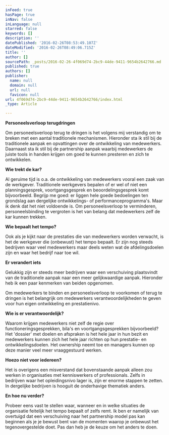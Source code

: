 ```yaml
---
inFeed: true
hasPage: true
inNav: false
inLanguage: null
starred: false
keywords: []
description: ''
datePublished: '2016-02-26T08:53:49.107Z'
dateModified: '2016-02-26T08:49:06.715Z'
title: ''
author: []
sourcePath: _posts/2016-02-26-4f069d74-2bc9-44de-9411-9654b2642766.md
published: true
authors: []
publisher:
  name: null
  domain: null
  url: null
  favicon: null
url: 4f069d74-2bc9-44de-9411-9654b2642766/index.html
_type: Article

---
```

**Personeelsverloop terugdringen**

Om personeelsverloop terug te dringen is het volgens mij verstandig om te breken met een aantal traditionele mechanismen. Hieronder sta ik stil bij de traditionele aanpak en opvattingen over de ontwikkeling van medewerkers. Daarnaast sta ik stil bij de partnership aanpak waarbij medewerkers de juiste tools in handen krijgen om goed te kunnen presteren en zich te ontwikkelen.

**Wie trekt de kar?**

Al geruime tijd is o.a. de ontwikkeling van medewerkers vooral een zaak van de werkgever. Traditionele werkgevers bepalen of er wel of niet een planningsgesprek, voortgangsgesprek en beoordelingsgesprek komt bijvoorbeeld. Begrijp me goed: er liggen hele goede bedoelingen ten grondslag aan dergelijke ontwikkelings- of performanceprogramma's. Maar ik denk dat het niet voldoende is. Om personeelsverloop te verminderen, personeelsbinding te vergroten is het van belang dat medewerkers zelf de kar kunnen trekken.

**Wie bepaalt het tempo?**

Ook als je kijkt naar de prestaties die van medewerkers worden verwacht, is het de werkgever die (onbewust) het tempo bepaalt. Er zijn nog steeds bedrijven waar veel medewerkers maar deels weten wat de afdelingsdoelen zijn en waar het bedrijf naar toe wil.

**Er verandert iets**

Gelukkig zijn er steeds meer bedrijven waar een verschuiving plaatsvindt van de traditionele aanpak naar een meer gelijkwaardige aanpak. Hieronder heb ik een paar kenmerken van beiden opgenomen.

Om medewerkers te binden en personeelsverloop te voorkomen of terug te dringen is het belangrijk om medewerkers verantwoordelijkheden te geven voor hun eigen ontwikkeling en prestatienivo.

**Wie is er verantwoordelijk?**

Waarom krijgen medewerkers niet zelf de regie over functioneringsgesprekken, bila's en voortgangsgesprekken bijvoorbeeld? Het 'dossier' met doelen en afspraken is het hele jaar in hun bezit en medewerkers kunnen zich het hele jaar richten op hun prestatie- en ontwikkelingsdoelen. Het ownership neemt toe en managers kunnen op deze manier veel meer vraaggestuurd werken.

**Hoezo niet voor iedereen?**

Het is overigens een misverstand dat bovenstaande aanpak alleen zou werken in organisaties met kenniswerkers of professionals. Zelfs in bedrijven waar het opleidingsnivo lager is, zijn er enorme stappen te zetten. In dergelijke bedrijven is hooguit de onderhavige thematiek anders.

**En hoe nu verder?**

Probeer eens vast te stellen waar, wanneer en in welke situaties de organisatie feitelijk het tempo bepaalt of zelfs remt. Ik ben er namelijk van overtuigd dat een verschuiving naar het partnership model pas kan beginnen als je je bewust bent van de momenten waarop je onbewust het tegenovergestelde doet. Pas dan heb je de keuze om het anders te doen.
